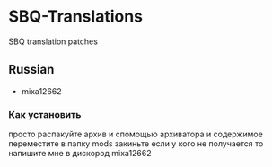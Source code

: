 # SBQ-Translations
SBQ translation patches

## Russian
- mixa12662
### Как установить
просто распакуйте архив и спомощью архиватора и содержимое переместите в папку mods закиньте если у кого не получается то напишите мне в дискород mixa12662
